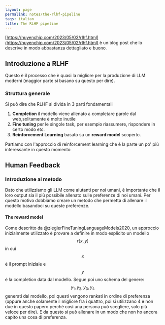 ```yaml
---
layout: page
permalink: notes/the-rlhf-pipeline
tags: italian
title: The RLHF pipeline
---
```


[https://huyenchip.com/2023/05/02/rlhf.html](https://huyenchip.com/2023/05/02/rlhf.html) è un blog post che lo descrive in modo abbastanza dettagliato e buono.

## Introduzione a RLHF

Questo è il processo che è quasi la migliore per la produzione di LLM moderni (maggior parte si basano su questo per dire).

### Struttura generale
Si può dire che RLHF si divida in 3 parti fondamentali

1. **Completion** il modello viene allenato a completare parole dal web,solitamente è molto inutile
2. **Fine tuning** per le singole task, per esempio riassumere, rispondere in certo modo etc.
3. **Reinforcement Learning** basato su un **reward model** scoperto.

Partiamo con l'approccio di reinforcement learning che è la parte un po' più interessante in questo momento

## Human Feedback

### Introduzione al metodo

Dato che utilizziamo gli LLM come aiutanti per noi umani, è importante che il loro output sia il più possibile allenato sulle preferenze di noi umani. Per questo motivo dobbiamo creare un metodo che permetta di allenare il modello basandoci su queste preferenze.

#### The reward model
Come descritto da @zieglerFineTuningLanguageModels2020, un approccio inizialmente utilizzato è provare a definire in modo esplicito un modello $$r(x, y)$$ in cui $$x$$ è il prompt iniziale e $$y$$ è la completion data dal modello.
Segue poi uno schema del genere:
$$y_{1}, y_{2}, y_{3}, y_{4}$$ generati dal modello, poi questi vengono rankati in ordine di preferenza (oppure anche solamente il migliore fra i quattro, poi si utilizzano 4 e non due in questo papero perché così una persona può scegliere, solo più veloce per dire).
E da questo si può allenare in un modo che non ho ancora capito una cosa di preferenza.
